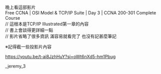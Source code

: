 晚上看這部影片  
Free CCNA | OSI Model & TCP/IP Suite | Day 3 | CCNA 200-301 Complete Course  
// 這根本是TCP/IP Illustrated第一章的內容  
// 書上會談得更詳細一點  
// 影片省略了很多資訊 滿容易就看完了 也沒有記甚麼筆記

※記得截一些投影片內容

https://youtu.be/t-ai8JzhHuY?si=oWt6nXd5-hm1Pbug

_jeremy_3